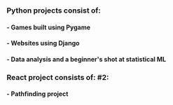 ### Python projects consist of:
#### - Games built using Pygame
#### - Websites using Django
#### - Data analysis and a beginner's shot at statistical ML


### React project consists of: #2:
#### - Pathfinding project